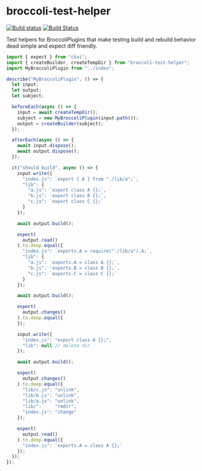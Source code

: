 # broccoli-test-helper
[![Build status](https://ci.appveyor.com/api/projects/status/x0975l07h1gve9ys/branch/master?svg=true)](https://ci.appveyor.com/project/krisselden/broccoli-test-helper/branch/master)
[![Build Status](https://travis-ci.org/krisselden/broccoli-test-helper.svg?branch=master)](https://travis-ci.org/krisselden/broccoli-test-helper)

Test helpers for BroccoliPlugins that make testing build and rebuild behavior dead simple and expect diff friendly.

```js
import { expect } from "chai";
import { createBuilder, createTempDir } from "broccoli-test-helper";
import MyBroccoliPlugin from "../index";

describe("MyBroccoliPlugin", () => {
  let input;
  let output;
  let subject;

  beforeEach(async () => {
    input = await createTempDir();
    subject = new MyBroccoliPlugin(input.path());
    output = createBuilder(subject);
  });

  afterEach(async () => {
    await input.dispose();
    await output.dispose();
  });

  it("should build", async () => {
    input.write({
      "index.js": `export { A } from "./lib/a";`,
      "lib": {
        "a.js": `export class A {};`,
        "b.js": `export class B {};`,
        "c.js": `export class C {};`
      }
    });

    await output.build();

    expect(
      output.read()
    ).to.deep.equal({
      "index.js": `exports.A = require("./lib/a").A;`,
      "lib": {
        "a.js": `exports.A = class A {};`,
        "b.js": `exports.B = class B {};`,
        "c.js": `exports.C = class C {};`
      }
    });

    await output.build();

    expect(
      output.changes()
    ).to.deep.equal({
    });

    input.write({
      "index.js": "export class A {};",
      "lib": null // delete dir
    });

    await output.build();

    expect(
      output.changes()
    ).to.deep.equal({
      "lib/c.js": "unlink",
      "lib/b.js": "unlink",
      "lib/a.js": "unlink",
      "lib/":     "rmdir",
      "index.js": "change"
    });

    expect(
      output.read()
    ).to.deep.equal({
      "index.js": `exports.A = class A {};`
    });
  });
});
```
